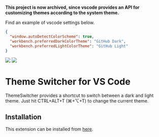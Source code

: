 **This project is now archived, since vscode provides an API for customizing themes according to the system theme.**

Find an example of vscode settings below.
```json
{
  "window.autoDetectColorScheme": true,
  "workbench.preferredDarkColorTheme": "GitHub Dark",
  "workbench.preferredLightColorTheme": "GitHub Light"
}
```

<a href="https://marketplace.visualstudio.com/items?itemName=latusinski.theme-switcher">![](https://img.shields.io/vscode-marketplace/v/latusinski.theme-switcher.svg)</a>
<a href="https://marketplace.visualstudio.com/items?itemName=latusinski.theme-switcher">![](https://img.shields.io/vscode-marketplace/r/latusinski.theme-switcher.svg)</a>


# Theme Switcher for VS Code

ThemeSwitcher provides a shortcut to switch between a dark and light theme. Just hit CTRL+ALT+T (⌘+⌥+T) to change the current theme.

## Installation

This extension can be installed from [here](https://marketplace.visualstudio.com/items?itemName=latusinski.theme-switcher).

